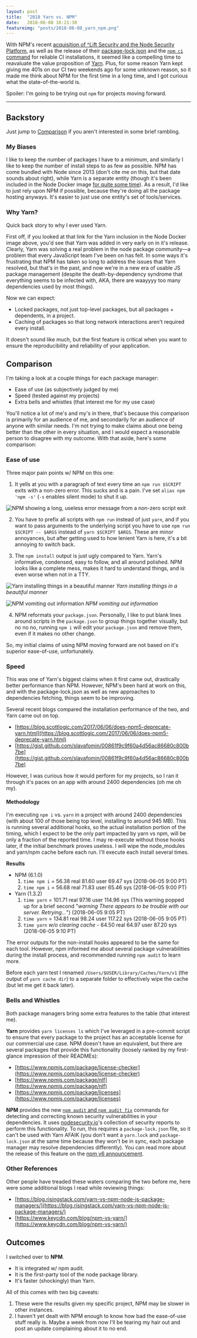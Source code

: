 ```yaml
---
layout: post
title:  "2018 Yarn vs. NPM"
date:   2018-06-08 16:21:30
featureimg: "posts/2018-06-08_yarn_npm.png"
---
```


With NPM's recent [acquisition of ^Lift Security and the Node Security Platform](https://medium.com/npm-inc/npm-acquires-lift-security-258e257ef639), as well as the release of their [package-lock.json](https://blog.npmjs.org/post/161081169345/v500) and the [`npm ci` command](https://blog.npmjs.org/post/171556855892/introducing-npm-ci-for-faster-more-reliable) for reliable CI installations, it seemed like a compelling time to reavaluate the value proposition of [Yarn](https://yarnpkg.com). Plus, for some reason Yarn kept giving me 401s on our CI two weekends ago for some unknown reason, so it made me think about NPM for the first time in a long time, and I got curious what the state-of-the-world is.

Spoiler: I'm going to be trying out `npm` for projects moving forward.<!--break-->

---

## Backstory

Just jump to [Comparison](#comparison) if you aren't interested in some brief rambling.

### My Biases

I like to keep the number of packages I have to a minimum, and similarly I like to keep the number of install steps to as few as possible. NPM has come bundled with Node since 2013 (don't cite me on this, but that date sounds about right), while Yarn is a separate entity (though it's been included in the Node Docker image [for quite some time](https://github.com/nodejs/docker-node/commit/a86d32ab9a687de2c68cdcc4aafcd9d27e96106a)). As a result, I'd like to just rely upon NPM if possible, because they're doing all the package hosting anyways. It's easier to just use one entity's set of tools/services.

### Why Yarn?

Quick back story to why I ever used Yarn.

First off, if you looked at that link for the Yarn inclusion in the Node Docker image above, you'd see that Yarn was added in very early on in it's release. Clearly, Yarn was solving a real problem in the node package community—a problem that every JavaScript team I've been on has felt. In some ways it's frustrating that NPM has taken so long to address the issues that Yarn resolved, but that's in the past, and now we're in a new era of usable JS package management (despite the death-by-dependency syndrome that everything seems to be infected with, AKA, there are waayyyy too many dependencies used by most things).

Now we can expect:

* Locked packages, not just top-level packages, but all packages + dependents, in a project.
* Caching of packages so that long network interactions aren't required every install.

It doesn't sound like much, but the first feature is critical when you want to ensure the reproducibility and reliability of your application.

## Comparison

I'm taking a look at a couple things for each package manager:

* Ease of use (as subjectively judged by me)
* Speed (tested against my projects)
* Extra bells and whistles (that interest me for my use case)

You'll notice a lot of me's and my's in there, that's because this comparison is primarily for an audience of me, and secondarily for an audience of anyone with similar needs. I'm not trying to make claims about one being better than the other in every situation, and I would expect a reasonable person to disagree with my outcome. With that aside, here's some comparison:

### Ease of use

Three major pain points w/ NPM on this one:

1. It yells at you with a paragraph of text every time an `npm run $SCRIPT` exits with a non-zero error. This sucks and is a pain. I've set `alias npm 'npm -s'` (`-s` enables silent mode) to shut it up.

![NPM showing a long, useless error message from a non-zero script exit](/img/posts/2018-06-08_npm_non_zero_error.png)

2. You have to prefix all scripts with `npm run` instead of just `yarn`, and if you want to pass arguments to the underlying script you have to use `npm run $SCRIPT -- $ARGS` instead of `yarn $SCRIPT $ARGS`. These are minor annoyances, but after getting used to how lenient Yarn is here, it's a bit annoying to switch back.

3. The `npm install` output is just ugly compared to Yarn. Yarn's informative, condensed, easy to follow, and all around polished. NPM looks like a complete mess, makes it hard to understand things, and is even worse when not in a TTY.

![Yarn installing things in a beautiful manner](/img/posts/2018-06-08_yarn_install.gif)
*Yarn installing things in a beautiful manner*

![NPM vomiting out information](/img/posts/2018-06-08_npm_install.png)
*NPM vomiting out information*

4. NPM reformats your `package.json`. Personally, I like to put blank lines around scripts in the `package.json` to group things together visually, but no no no, running `npm i` will edit your `package.json` and remove them, even if it makes no other change.

So, my initial claims of using NPM moving forward are not based on it's superior ease-of-use, unfortunately.

### Speed

This was one of Yarn's biggest claims when it first came out, drastically better performance than NPM. However, NPM's been hard at work on this, and with the package-lock.json as well as new approaches to dependencies fetching, things seem to be improving.

Several recent blogs compared the installation performance of the two, and Yarn came out on top.

* [https://blog.scottlogic.com/2017/06/06/does-npm5-deprecate-yarn.html](https://blog.scottlogic.com/2017/06/06/does-npm5-deprecate-yarn.html)
* [https://gist.github.com/slavafomin/00861f9c9f60a4d56ac86680c800b7be](https://gist.github.com/slavafomin/00861f9c9f60a4d56ac86680c800b7be)

However, I was curious how it would perform for my projects, so I ran it through it's paces on an app with around 2400 dependencies (oh me oh my).

#### Methodology

I'm executing `npm i` vs. `yarn` in a project with around 2400 dependencies (with about 100 of those being top level, installing to around 945 MB). This is running several additional hooks, so the actual installation portion of the timing, which I expect to be the only part impacted by yarn vs npm, will be only a fraction of the reported time. I may re-execute without those hooks later, if the initial benchmark proves useless. I will wipe the node_modules and yarn/npm cache before each run. I'll execute each install several times.

**Results**

* NPM (6.1.0)
  1. `time npm i` = 56.38 real        81.60 user        69.47 sys (2018-06-05 9:00 PT)
  2. `time npm i` = 56.68 real        71.83 user        65.46 sys (2018-06-05 9:00 PT)
* Yarn (1.3.2)
  1. `time yarn` = 101.71 real        97.16 user       114.96 sys (This warning popped up for a brief second "*warning There appears to be trouble with our server. Retrying...*") (2018-06-05 9:05 PT)
  2. `time yarn` = 134.81 real        98.24 user       117.22 sys (2018-06-05 9:05 PT)
  3. `time yarn` *w/o clearing cache* - 64.50 real        64.97 user        87.20 sys (2018-06-05 9:10 PT)

The error outputs for the non-install hooks appeared to be the same for each tool. However, npm informed me about several package vulnerabilities during the install process, and recommended running `npm audit` to learn more.

Before each yarn test I renamed `/Users/$USER/Library/Caches/Yarn/v1` (the output of `yarn cache dir`) to a separate folder to effectively wipe the cache (but let me get it back later).

### Bells and Whistles

Both package managers bring some extra features to the table (that interest me).

**Yarn** provides `yarn licenses ls` which I've leveraged in a pre-commit script to ensure that every package to the project has an acceptable license for our commercial use case. NPM doesn't have an equivalent, but there are several packages that provide this functionality (loosely ranked by my first-glance impression of their READMEs):

* [https://www.npmjs.com/package/license-checker](https://www.npmjs.com/package/license-checker)
* [https://www.npmjs.com/package/nlf](https://www.npmjs.com/package/nlf)
* [https://www.npmjs.com/package/licenses](https://www.npmjs.com/package/licenses)

**NPM** provides the new [`npm audit` and `npm audit fix`](https://docs.npmjs.com/cli/audit) commands for detecting and correcting known security vulnerabilities in your dependencies. It uses [nodesecurity.io](https://nodesecurity.io/advisories)'s collection of security reports to perform this functionality. To run, this requires a `package-lock.json` file, so it can't be used with Yarn AFAIK (you don't want a `yarn.lock` and `package-lock.json` at the same time because they won't be in sync, each package manager may resolve dependencies differently). You can read more about the release of this feature on the [npm v6 announcement](https://medium.com/npm-inc/announcing-npm-6-5d0b1799a905).

### Other References

Other people have treaded these waters comparing the two before me, here were some additional blogs I read while reviewing things:

* [https://blog.risingstack.com/yarn-vs-npm-node-js-package-managers/](https://blog.risingstack.com/yarn-vs-npm-node-js-package-managers/)
* [https://www.keycdn.com/blog/npm-vs-yarn/](https://www.keycdn.com/blog/npm-vs-yarn/)

## Outcomes

I switched over to **NPM**.

* It is integrated w/ npm audit.
* It is the first-party tool of the node package library.
* It's faster (shockingly) than Yarn.

All of this comes with two big caveats:

1. These were the results given my specific project, NPM may be slower in other instances.
2. I haven't yet dealt with NPM enough to know how bad the ease-of-use stuff really is. Maybe a week from now I'll be tearing my hair out and post an update complaining about it to no end.
